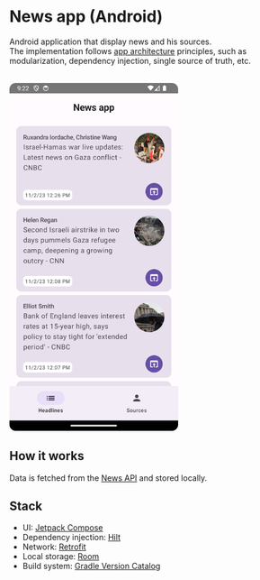 # News app (Android)

Android application that display news and his sources.<br>
The implementation follows [app architecture](https://developer.android.com/topic/architecture) principles, such as modularization, dependency injection, single source of truth, etc.<br><br>

<img src="https://github.com/rbrauwers/news-app/blob/main/screenshots/headlines.png" alt="News app" width="300"/>

## How it works
Data is fetched from the [News API](https://newsapi.org/) and stored locally.

## Stack
- UI: [Jetpack Compose](https://developer.android.com/jetpack/compose)
- Dependency injection: [Hilt](https://dagger.dev/hilt/)
- Network: [Retrofit](https://square.github.io/retrofit/)
- Local storage: [Room](https://developer.android.com/training/data-storage/room)
- Build system: [Gradle Version Catalog](https://docs.gradle.org/current/userguide/platforms.html)
